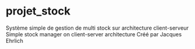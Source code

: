 # projet_stock
Système simple de gestion de multi stock sur architecture client-serveur
    Simple stock manager on client-server architecture
    Créé par Jacques Ehrlich
